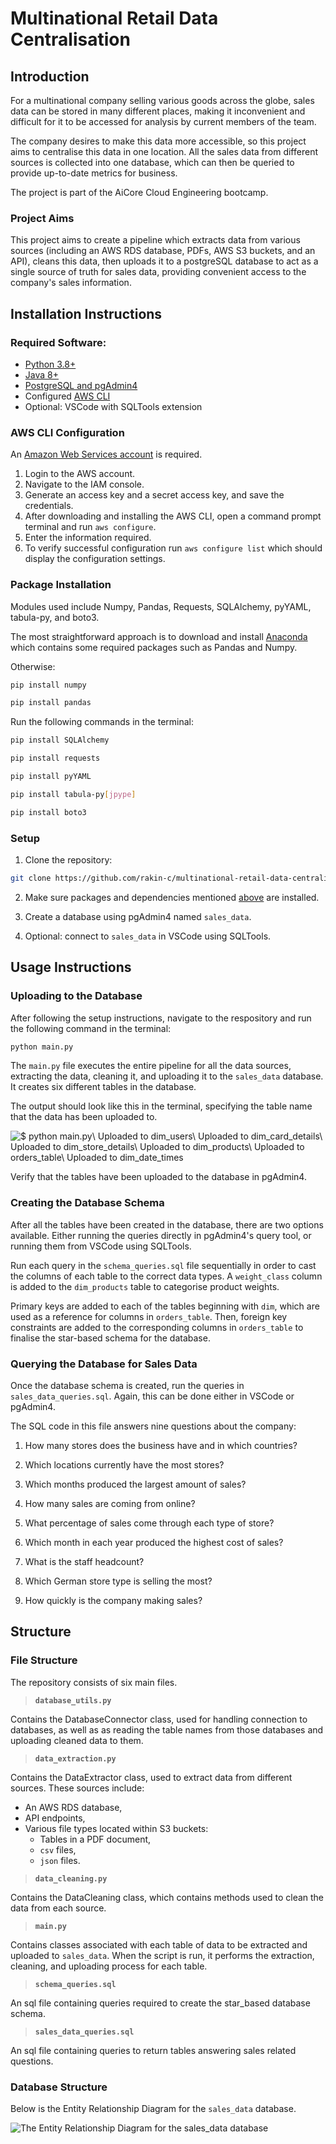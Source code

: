 # Multinational Retail Data Centralisation
## Introduction
For a multinational company selling various goods across the globe, sales data can be stored in many different places, making it inconvenient and difficult for it to be accessed for analysis by current members of the team.

The company desires to make this data more accessible, so this project aims to centralise this data in one location. All the sales data from different sources is collected into one database, which can then be queried to provide up-to-date metrics for business.

The project is part of the AiCore Cloud Engineering bootcamp.

### Project Aims
This project aims to create a pipeline which extracts data from various sources (including an AWS RDS database, PDFs, AWS S3 buckets, and an API), cleans this data, then uploads it to a postgreSQL database to act as a single source of truth for sales data, providing convenient access to the company's sales information.

## Installation Instructions
### Required Software:
- [Python 3.8+](https://www.python.org/downloads/)
- [Java 8+](https://www.java.com/en/download/manual.jsp)
- [PostgreSQL and pgAdmin4](https://www.enterprisedb.com/downloads/postgres-postgresql-downloads)
- Configured [AWS CLI](https://aws.amazon.com/cli/)
- Optional: VSCode with SQLTools extension

### AWS CLI Configuration
An [Amazon Web Services account](https://aws.amazon.com/) is required.

1. Login to the AWS account.
2. Navigate to the IAM console.
3. Generate an access key and a secret access key, and save the credentials.
4. After downloading and installing the AWS CLI, open a command prompt terminal and run `aws configure`.
5. Enter the information required.
6. To verify successful configuration run `aws configure list` which should display the configuration settings.

### Package Installation
Modules used include Numpy, Pandas, Requests, SQLAlchemy, pyYAML, tabula-py, and boto3.

The most straightforward approach is to download and install [Anaconda](https://www.anaconda.com/download) which contains some required packages such as Pandas and Numpy.

Otherwise:

```sh
pip install numpy
```

```sh
pip install pandas
```

Run the following commands in the terminal:

```sh
pip install SQLAlchemy
```

```sh
pip install requests
```

```sh
pip install pyYAML
```

```sh
pip install tabula-py[jpype]
```

```sh
pip install boto3
```

### Setup
1. Clone the repository:

```sh
git clone https://github.com/rakin-c/multinational-retail-data-centralisation
```

2. Make sure packages and dependencies mentioned [above](#installation-instructions) are installed.

3. Create a database using pgAdmin4 named `sales_data`.

4. Optional: connect to `sales_data` in VSCode using SQLTools.

## Usage Instructions
### Uploading to the Database
After following the setup instructions, navigate to the respository and run the following command in the terminal:

```sh
python main.py
```

The `main.py` file executes the entire pipeline for all the data sources, extracting the data, cleaning it, and uploading it to the `sales_data` database. It creates six different tables in the database.

The output should look like this in the terminal, specifying the table name that the data has been uploaded to. 

![$ python main.py\ Uploaded to dim_users\ Uploaded to dim_card_details\ Uploaded to dim_store_details\ Uploaded to dim_products\ Uploaded to orders_table\ Uploaded to dim_date_times](images/upload_to_db_output.png)

Verify that the tables have been uploaded to the database in pgAdmin4.

### Creating the Database Schema
After all the tables have been created in the database, there are two options available. Either running the queries directly in pgAdmin4's query tool, or running them from VSCode using SQLTools.

Run each query in the `schema_queries.sql` file sequentially in order to cast the columns of each table to the correct data types. A `weight_class` column is added to the `dim_products` table to categorise product weights.

Primary keys are added to each of the tables beginning with `dim`, which are used as a reference for columns in `orders_table`. Then, foreign key constraints are added to the corresponding columns in `orders_table` to finalise the star-based schema for the database.

### Querying the Database for Sales Data
Once the database schema is created, run the queries in `sales_data_queries.sql`. Again, this can be done either in VSCode or pgAdmin4.

The SQL code in this file answers nine questions about the company:

1. How many stores does the business have and in which countries?

2. Which locations currently have the most stores?

3. Which months produced the largest amount of sales?

4. How many sales are coming from online?

5. What percentage of sales come through each type of store?

6. Which month in each year produced the highest cost of sales?

7. What is the staff headcount?

8. Which German store type is selling the most?

9. How quickly is the company making sales?

## Structure
### File Structure
The repository consists of six main files.

> **`database_utils.py`** 

Contains the DatabaseConnector class, used for handling connection to databases, as well as as reading the table names from those databases and uploading cleaned data to them.

> **`data_extraction.py`**

Contains the DataExtractor class, used to extract data from different sources. These sources include:

- An AWS RDS database,
- API endpoints,
- Various file types located within S3 buckets:
    - Tables in a PDF document,
    - `csv` files,
    - `json` files.

> **`data_cleaning.py`**

Contains the DataCleaning class, which contains methods used to clean the data from each source.

> **`main.py`**

Contains classes associated with each table of data to be extracted and uploaded to `sales_data`. When the script is run, it performs the extraction, cleaning, and uploading process for each table.

> **`schema_queries.sql`**

An sql file containing queries required to create the star_based database schema. 

> **`sales_data_queries.sql`**

An sql file containing queries to return tables answering sales related questions.

### Database Structure
Below is the Entity Relationship Diagram for the `sales_data` database.

![The Entity Relationship Diagram for the sales_data database](images/ERD.png)

